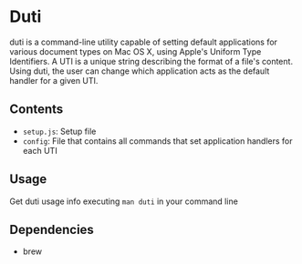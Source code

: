 # Duti

duti is a command-line utility capable of setting default applications for
various document types on Mac OS X, using Apple's Uniform Type Identifiers. A
UTI is a unique string describing the format of a file's content. Using duti, the
user can change which application acts as the default handler for a given UTI.


## Contents

- `setup.js`: Setup file
- `config`: File that contains all commands that set application handlers for each UTI


## Usage

Get duti usage info executing `man duti` in your command line


## Dependencies

- brew
